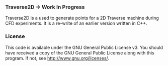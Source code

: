 ### Traverse2D -> Work In Progress
Traverse2D is a used to generate points for a 2D Traverse machine during CFD experiments. 
It is a re-write of an earlier version written in C++.


### License
This code is available under the GNU General Public License v3. You should have received a copy of the GNU General Public License
    along with this program.  If not, see <http://www.gnu.org/licenses/>.
